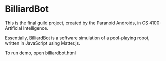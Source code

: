 # BilliardBot

This is the final guild project, created by the Paranoid Androids, in CS 4100:
Artificial Intelligence.

Essentially, BilliardBot is a software simulation of a pool-playing robot,
written in JavaScript using Matter.js.


To run demo, open billiardbot.html